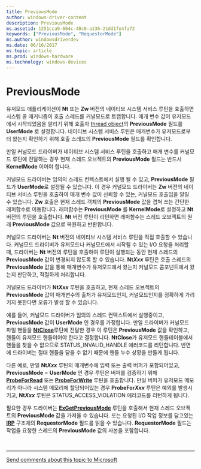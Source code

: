 ```yaml
---
title: PreviousMode
author: windows-driver-content
description: PreviousMode
ms.assetid: 1251cca9-604c-48c0-a136-21dd1fe4fa72
keywords: ["PreviousMode", "RequestorMode"]
ms.author: windowsdriverdev
ms.date: 06/16/2017
ms.topic: article
ms.prod: windows-hardware
ms.technology: windows-devices
---
```


# PreviousMode

유저모드 애플리케이션이 **Nt** 또는 **Zw** 버전의 네이티브 시스템 서비스 루틴을 호출하면 시스템 콜 매커니즘이 호출 스레드를 커널모드로 트랩합니다. 매개 변수 값이 유저모드에서 시작되었음을 알리기 위해 호출자 [thread object](introduction-to-thread-objects.md)의 **PreviousMode** 필드를 **UserMode** 로 설정합니다. 네이티브 시스템 서비스 루틴은 매개변수가 유저모드로부터 왔는지 확인하기 위해 호출 스레드의 **PreviousMode** 필드를 확인합니다.  

만일 커널모드 드라이버가 네이티브 시스템 서비스 루틴을 호출하고 매개 변수를 커널모드 루틴에 전달하는 경우 현재 스레드 오브젝트의 **PreviousMode** 필드는 반드시 **KernelMode** 이어야 합니다. 

커널모드 드라이버는 임의의 스레드 컨텍스트에서 실행 될 수 있고, **PreviousMode** 필드가 **UserMode**로 설정될 수 있습니다. 이 경우 커널모드 드라이버는 **Zw** 버전의 네이티브 서비스 루틴을 호출하여 매개 변수 값이 신뢰할 수 있는, 커널모드 호출임을 알릴 수 있습니다. **Zw** 호출은 현재 스레드 객체의 **PreviousMode** 값을 겹쳐 쓰는 간단한 래퍼함수로 이동합니다. 래퍼함수는 **PreviousMode** 를 **KernelMode**로 설정하고 **Nt** 버전의 루틴을 호출합니다. **Nt** 버전 루틴이 리턴하면 래퍼함수는 스레드 오브젝트의 원래 **PreviousMode** 값으로 복원하고 반환합니다.  

커널모드 드라이버는 **Nt** 버전의 네이티브 시스템 서비스 루틴을 직접 호출할 수 있습니다. 커널모드 드라이버가 유저모드나 커널모드에서 시작될 수 있는 I/O 요청을 처리할때, 드라이버는 **Nt** 버전의 루틴을 호출하여 루틴이 실행되는 동안 현재 스레드의 **PreviousMode** 값이 변경되지 않도록 할 수 있습니다. **Nt*Xxx*** 루틴은 호출 스레드의 **PreviousMode** 값을 통해 매개변수가 유저모드에서 왔는지 커널모드 콤포넌트에서 왔는지 판단하고, 적절하게 처리합니다.  

커널모드 드라이버가 **Nt*Xxx*** 루틴을 호출하고, 현재 스레드 오브젝트의 **PreviousMode** 값이 매개변수의 출처가 유저모드인지, 커널모드인지를 정확하게 가리키지 못한다면 오류가 발생 할 수 있습니다. 

예를 들어, 커널모드 드라이버가 임의의 스레드 컨텍스트에서 실행중이고, **PreviousMode** 값이 **UserMode** 인 경우를 가정합니다. 만일 드라이버가 커널모드 파일 핸들을 [**NtClose**](https://msdn.microsoft.com/library/windows/hardware/ff566417)루틴에 전달한 경우 이 루틴은 **PreviousMode** 값을 확인하고, 핸들이 유저모드 핸들이어야 한다고 결정합니다. **NtClose**가 유저모드 핸들테이블에서 핸들을 찾을 수 없으므로 STATUS\_INVALID\_HANDLE 에러코드를 리턴합니다. 반면에 드라이버는 절대 핸들을 닫을 수 없기 때문에 핸들 누수 상황을 만들게 됩니다. 

다른 예로, 만일 **Nt*Xxx*** 루틴의 매개변수에 입력 또는 출력 버퍼가 포함되어있고, **PreviousMode** = **UserMode** 인 경우 루틴은 버퍼를 검증하기 위해 [**ProbeForRead**](https://msdn.microsoft.com/library/windows/hardware/ff559876) 또는 [**ProbeForWrite**](https://msdn.microsoft.com/library/windows/hardware/ff559879) 루틴을 호출합니다. 만일 버퍼가 유저모드 메모리가 아니라 시스템 메모리에 할당되어있는 경우 **ProbeFor*Xxx*** 루틴은 예외를 발생시키고, **Nt*Xxx*** 루틴은 STATUS\_ACCESS\_VIOLATION 에러코드를 리턴하게 됩니다. 

필요한 경우 드라이버는 [**ExGetPreviousMode**](https://msdn.microsoft.com/library/windows/hardware/ff545288) 루틴을 호출해서 현재 스레드 오브젝트의 **PreviousMode** 값을 가져올 수 있습니다. 또는 요청된 I/O 작업 정보를 담고있는 [**IRP**](https://msdn.microsoft.com/library/windows/hardware/ff550694) 구조체의 **RequestorMode** 필드를 읽을 수 있습니다. **RequestorMode** 필드는 작업을 요청한 스레드의 **PreviousMode** 값의 사본을 포함합니다. 

 


--------------------
[Send comments about this topic to Microsoft](mailto:wsddocfb@microsoft.com?subject=Documentation%20feedback%20%5Bkernel\kernel%5D:%20PreviousMode%20%20RELEASE:%20%286/14/2017%29&body=%0A%0APRIVACY%20STATEMENT%0A%0AWe%20use%20your%20feedback%20to%20improve%20the%20documentation.%20We%20don't%20use%20your%20email%20address%20for%20any%20other%20purpose,%20and%20we'll%20remove%20your%20email%20address%20from%20our%20system%20after%20the%20issue%20that%20you're%20reporting%20is%20fixed.%20While%20we're%20working%20to%20fix%20this%20issue,%20we%20might%20send%20you%20an%20email%20message%20to%20ask%20for%20more%20info.%20Later,%20we%20might%20also%20send%20you%20an%20email%20message%20to%20let%20you%20know%20that%20we've%20addressed%20your%20feedback.%0A%0AFor%20more%20info%20about%20Microsoft's%20privacy%20policy,%20see%20http://privacy.microsoft.com/default.aspx. "Send comments about this topic to Microsoft")


